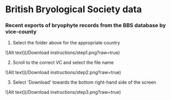 # British Bryological Society data
### Recent exports of bryophyte records from the BBS database by vice-county

1) Select the folder above for the appropriate country

![Alt text](/Download instructions/step1.png?raw=true)

2) Scroll to the correct VC and select the file name

![Alt text](/Download instructions/step2.png?raw=true)

3) Select 'Download' towards the bottom right-hand side of the screen

![Alt text](/Download instructions/step3.png?raw=true)

